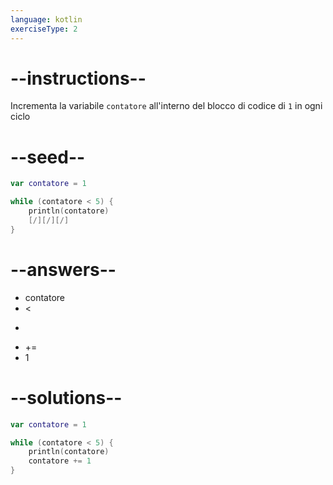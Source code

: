 ```yaml
---
language: kotlin
exerciseType: 2
---
```


# --instructions--

Incrementa la variabile `contatore` all'interno del blocco di codice di `1` in ogni ciclo

# --seed--

```kotlin
var contatore = 1

while (contatore < 5) {
    println(contatore)
    [/][/][/]
}
```

# --answers--

- contatore
-  < 
-  > 
-  += 
- 1

# --solutions--

```kotlin
var contatore = 1

while (contatore < 5) {
    println(contatore)
    contatore += 1
}
```
